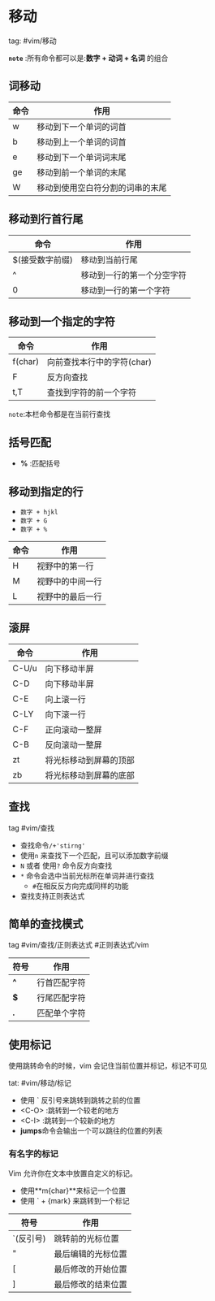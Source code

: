 # 移动

tag: #vim/移动

**`note`** :所有命令都可以是:**数字 + 动词 + 名词** 的组合

## 词移动

| 命令 | 作用                             |
| ---- | -------------------------------- |
| w    | 移动到下一个单词的词首           |
| b    | 移动到上一个单词的词首           |
| e    | 移动到下一个单词词末尾           |
| ge   | 移动到前一个单词的末尾           |
| W    | 移动到使用空白符分割的词串的末尾 |

## 移动到行首行尾

| 命令            | 作用                       |
| --------------- | -------------------------- |
| $(接受数字前缀) | 移动到当前行尾             |
| ^               | 移动到一行的第一个分空字符 |
| 0               | 移动到一行的第一个字符     |

## 移动到一个指定的字符

| 命令    | 作用                       |
| ------- | -------------------------- |
| f(char) | 向前查找本行中的字符(char) |
| F       | 反方向查找                 |
| t,T     | 查找到字符的前一个字符     |

`note`:本栏命令都是在当前行查找

## 括号匹配

- **%** :匹配括号

## 移动到指定的行

- `数字 + hjkl`
- `数字 + G`
- `数字 + %`

| 命令 | 作用             |
| ---- | ---------------- |
| H    | 视野中的第一行   |
| M    | 视野中的中间一行 |
| L    | 视野中的最后一行 |

## 滚屏

| 命令  | 作用                   |
| ----- | ---------------------- |
| C-U/u | 向下移动半屏           |
| C-D   | 向下移动半屏           |
| C-E   | 向上滚一行             |
| C-LY  | 向下滚一行             |
| C-F   | 正向滚动一整屏         |
| C-B   | 反向滚动一整屏         |
| zt    | 将光标移动到屏幕的顶部 |
| zb    | 将光标移动到屏幕的底部 |

## 查找

tag #vim/查找

- 查找命令`/+'stirng'`
- 使用`n` 来查找下一个匹配，且可以添加数字前缀
- `N` 或者 使用`?` 命令反方向查找
- `*` 命令会选中当前光标所在单词并进行查找
  - `#`在相反反方向完成同样的功能
- 查找支持正则表达式

## 简单的查找模式

tag #vim/查找/正则表达式 #正则表达式/vim

| 符号  | 作用         |
| ----- | ------------ |
| **^** | 行首匹配字符 |
| **$** | 行尾匹配字符 |
| **.** | 匹配单个字符 |

## 使用标记

使用跳转命令的时候，vim 会记住当前位置并标记，标记不可见

tat: #vim/移动/标记

- 使用 ` 反引号来跳转到跳转之前的位置
- \<C-O\> :跳转到一个较老的地方
- \<C-I> :跳转到一个较新的地方
- **jumps**命令会输出一个可以跳往的位置的列表

### 有名字的标记

Vim 允许你在文本中放置自定义的标记。

- 使用**m{char}**来标记一个位置
- 使用 ` + {mark} 来跳转到一个标记

| 符号      | 作用               |
| --------- | ------------------ |
| `(反引号) | 跳转前的光标位置   |
| "         | 最后编辑的光标位置 |
| [         | 最后修改的开始位置 |
| ]         | 最后修改的结束位置 |
